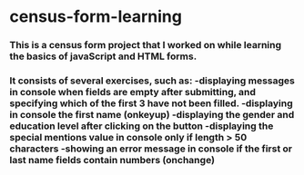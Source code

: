 # census-form-learning
<h3>This is a census form project that I worked on while learning the basics of javaScript and HTML forms.<h3>
It consists of several exercises, such as:
-displaying messages in console when fields are empty after submitting, and specifying which of the first 3 have not been filled.
-displaying in console the first name (onkeyup)
-displaying the gender and education level after clicking on the button
-displaying the special mentions value in console only if length > 50 characters
-showing an error message in console if the first or last name fields contain numbers (onchange)
